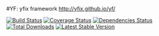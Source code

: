 #YF: yfix framework
http://yfix.github.io/yf/

[![Build Status](https://drone.io/github.com/yfix/yf/status.png)](https://drone.io/github.com/yfix/yf/latest)
[![Coverage Status](https://coveralls.io/repos/yfix/yf/badge.png?branch=master)](https://coveralls.io/r/yfix/yf?branch=master)
[![Dependencies Status](https://d2xishtp1ojlk0.cloudfront.net/d/10383867)](http://depending.in/yfix/yf)
[![Total Downloads](https://poser.pugx.org/yfix/yf/downloads.png)](https://packagist.org/packages/yfix/yf)
[![Latest Stable Version](https://poser.pugx.org/yfix/yf/v/stable.png)](https://packagist.org/packages/yfix/yf)
<!---
[![Build Status](https://travis-ci.org/yfix/yf.png?branch=master)](https://travis-ci.org/yfix/yf)
-->
